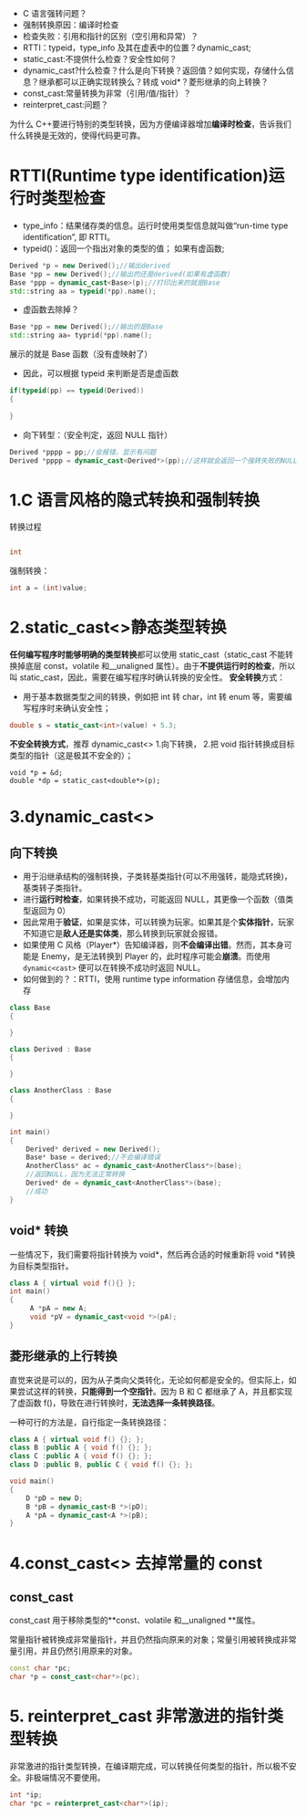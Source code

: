 - C 语言强转问题？
- 强制转换原因：编译时检查
- 检查失败：引用和指针的区别（空引用和异常）？
- RTTI：typeid，type_info 及其在虚表中的位置？dynamic_cast;
- static_cast:不提供什么检查？安全性如何？
- dynamic_cast?什么检查？什么是向下转换？返回值？如何实现，存储什么信息？继承都可以正确实现转换么？转成 void*？菱形继承的向上转换？
- const_cast:常量转换为非常（引用/值/指针）？
- reinterpret_cast:问题？

为什么 C++要进行特别的类型转换，因为方便编译器增加**编译时检查**，告诉我们什么转换是无效的，使得代码更可靠。
# RTTI(Runtime type identification)运行时类型检查
- type_info：结果储存类的信息。运行时使用类型信息就叫做“run-time type identification”, 即 RTTI。
- typeid()：返回一个指出对象的类型的值；
如果有虚函数;
```c++
Derived *p = new Derived();//输出derived
Base *pp = new Derived();//输出的还是derived(如果有虚函数)
Base *ppp = dynamic_cast<Base>(p);//打印出来的就是Base
std::string aa = typeid(*pp).name();
```
- 虚函数去除掉？
```c++
Base *pp = new Derived();//输出的是Base
std::string aa= typrid(*pp).name();

```
展示的就是 Base 函数（没有虚映射了）
- 因此，可以根据 typeid 来判断是否是虚函数
```c++
if(typeid(pp) == typeid(Derived))
{
        
}
```
- 向下转型：（安全判定，返回 NULL 指针）
```c++
Derived *pppp = pp;//会报错，显示有问题
Derived *pppp = dynamic_cast<Derived*>(pp);//这样就会返回一个强转失败的NULL指针。，比较安全
```
# 1.C 语言风格的隐式转换和强制转换
转换过程
```c++

int 
```

强制转换：
```c
int a = (int)value; 
```
# 2.static_cast<>静态类型转换
**任何编写程序时能够明确的类型转换**都可以使用 static_cast（static_cast 不能转换掉底层 const，volatile 和__unaligned 属性）。由于**不提供运行时的检查**，所以叫 static_cast，因此，需要在编写程序时确认转换的安全性。
**安全转换**方式：
- 用于基本数据类型之间的转换，例如把 int 转 char，int 转 enum 等，需要编写程序时来确认安全性；

```c++
double s = static_cast<int>(value) + 5.3;        
```

**不安全转换方式**，推荐 dynamic_cast<>
1.向下转换，
2.把 void 指针转换成目标类型的指针（这是极其不安全的）；
```
void *p = &d;
double *dp = static_cast<double*>(p);
```

# 3.dynamic_cast<>
## 向下转换
- 用于沿继承结构的强制转换，子类转基类指针(可以不用强转，能隐式转换)，基类转子类指针。
- 进行**运行时检查**，如果转换不成功，可能返回 NULL，其更像一个函数（值类型返回为 0）
- 因此常用于**验证**，如果是实体，可以转换为玩家。如果其是个**实体指针**，玩家不知道它是**敌人还是实体类**，那么转换到玩家就会报错。
- 如果使用 C 风格（Player*）告知编译器，则**不会编译出错**。然而，其本身可能是 Enemy，是无法转换到 Player 的，此时程序可能会**崩溃**。而使用 `dynamic<cast>` 便可以在转换不成功时返回 NULL。
- 如何做到的？：RTTI，使用 runtime type information 存储信息，会增加内存

```c++
class Base
{

}

class Derived : Base
{

}

class AnotherClass : Base
{

}

int main()
{
    Derived* derived = new Derived();
    Base* base = derived;//不会编译错误 
    AnotherClass* ac = dynamic_cast<AnotherClass*>(base);
    //返回NULL，因为无法正常转换
    Derived* de = dynamic_cast<AnotherClass*>(base);
    //成功
}
```
## void* 转换

一些情况下，我们需要将指针转换为 void*，然后再合适的时候重新将 void *转换为目标类型指针。
```cpp
class A { virtual void f(){} };
int main()
{
     A *pA = new A;
     void *pV = dynamic_cast<void *>(pA); 
}
```

## 菱形继承的上行转换
直觉来说是可以的，因为从子类向父类转化，无论如何都是安全的。但实际上，如果尝试这样的转换，**只能得到一个空指针**。因为 B 和 C 都继承了 A，并且都实现了虚函数 f()，导致在进行转换时，**无法选择一条转换路径**。

一种可行的方法是，自行指定一条转换路径：

```cpp
class A { virtual void f() {}; };
class B :public A { void f() {}; };
class C :public A { void f() {}; };
class D :public B, public C { void f() {}; };

void main()
{
    D *pD = new D;
    B *pB = dynamic_cast<B *>(pD);
    A *pA = dynamic_cast<A *>(pB);
}
```

# 4.const_cast<> 去掉常量的 const

## **const_cast**

const_cast 用于移除类型的**const、volatile 和__unaligned **属性。

常量指针被转换成非常量指针，并且仍然指向原来的对象；常量引用被转换成非常量引用，并且仍然引用原来的对象。

```cpp
const char *pc;
char *p = const_cast<char*>(pc);
```

# 5.  **reinterpret_cast** 非常激进的指针类型转换

非常激进的指针类型转换，在编译期完成，可以转换任何类型的指针，所以极不安全。非极端情况不要使用。

```cpp
int *ip;
char *pc = reinterpret_cast<char*>(ip);
```
